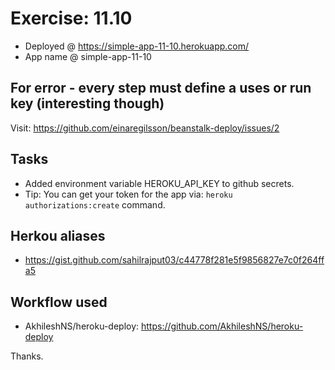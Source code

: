 # Exercise: 11.10

- Deployed @ https://simple-app-11-10.herokuapp.com/
- App name @ simple-app-11-10

## For error - every step must define a uses or run key (interesting though)

Visit: https://github.com/einaregilsson/beanstalk-deploy/issues/2

## Tasks

- Added environment variable HEROKU_API_KEY to github secrets.
- Tip: You can get your token for the app via: `heroku authorizations:create` command.

## Herkou aliases

- https://gist.github.com/sahilrajput03/c44778f281e5f9856827e7c0f264ffa5

## Workflow used

- AkhileshNS/heroku-deploy: https://github.com/AkhileshNS/heroku-deploy

Thanks.
